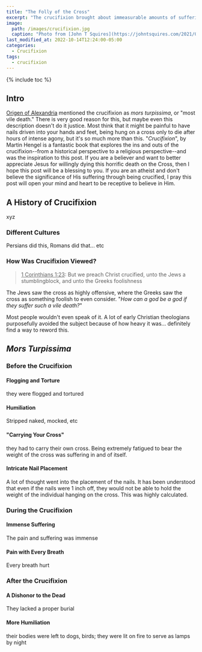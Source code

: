```yaml
---
title: "The Folly of the Cross"
excerpt: "The crucifixion brought about immeasurable amounts of suffering. Most Christians do not ponder just how horrible of a death being crucified was for our Lord and Savior."
image: 
  path: /images/crucifixion.jpg
  caption: "Photo from [John T Squires](https://johntsquires.com/2021/03/26/reading-the-crucifixion-as-a-scene-of-public-shaming)"
last_modified_at: 2022-10-14T12:24:00-05:00
categories:
  - Crucifixion
tags: 
  - crucifixion
---
```


{% include toc %}

## Intro
[Origen of Alexandria](https://iep.utm.edu/origen-of-alexandria/) mentioned the crucifixion as *mors turpissima*, or "most vile death." There is very good reason for this, but maybe even this description doesn't do it justice. Most think that it might be painful to have nails driven into your hands and feet, being hung on a cross only to die after hours of intense agony, but it's so much more than this. "*Crucifixion*", by Martin Hengel is a fantastic book that explores the ins and outs of the crucifixion--from a historical perspective to a religious perspective--and was the inspiration to this post. If you are a believer and want to better appreciate Jesus for willingly dying this horrific death on the Cross, then I hope this post will be a blessing to you. If you are an atheist and don't believe the significance of His suffering through being crucified, I pray this post will open your mind and heart to be receptive to believe in Him.


## A History of Crucifixion
xyz
### Different Cultures
Persians did this, Romans did that... etc
### How Was Crucifixion Viewed?
> <u>1 Corinthians 1:23</u>: But we preach Christ crucified, unto the Jews a stumblingblock, and unto the Greeks foolishness

The Jews saw the cross as highly offensive, where the Greeks saw the cross as something foolish to even consider. "*How can a god be a god if they suffer such a vile death?*"

Most people wouldn't even speak of it. A lot of early Christian theologians purposefully avoided the subject because of how heavy it was... definitely find a way to reword this.

## *Mors Turpissima*
### Before the Crucifixion
#### Flogging and Torture
they were flogged and tortured

#### Humiliation
Stripped naked, mocked, etc

#### "Carrying Your Cross"
they had to carry their own cross. Being extremely fatigued to bear the weight of the cross was suffering in and of itself. 

#### Intricate Nail Placement
A lot of thought went into the placement of the nails. It has been understood that even if the nails were 1 inch off, they would not be able to hold the weight of the individual hanging on the cross. This was highly calculated. 


### During the Crucifixion
#### Immense Suffering
The pain and suffering was immense

#### Pain with Every Breath
Every breath hurt

### After the Crucifixion
#### A Dishonor to the Dead
They lacked a proper burial

#### More Humiliation
their bodies were left to dogs, birds; they were lit on fire to serve as lamps by night
